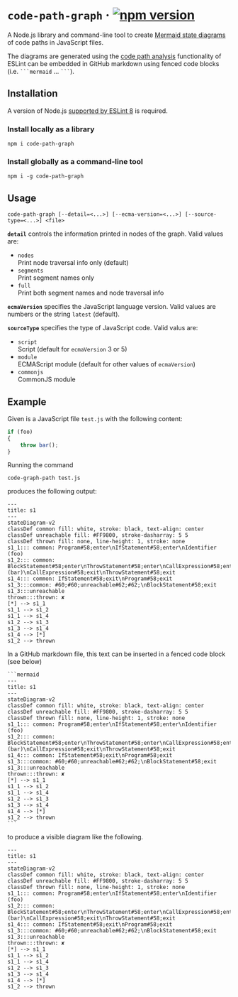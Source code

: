 # `code-path-graph` · [![npm version][npm badge]][npm url]

A Node.js library and command-line tool to create [Mermaid state diagrams](https://mermaid.js.org/syntax/stateDiagram.html) of code paths in JavaScript files.

The diagrams are generated using the [code path analysis](https://eslint.org/docs/latest/extend/code-path-analysis) functionality of ESLint can be embedded in GitHub markdown using fenced code blocks (i.e. ```` ```mermaid ```` … ```` ``` ````).

## Installation

A version of Node.js [supported by ESLint 8](https://eslint.org/docs/user-guide/getting-started#prerequisites) is required.

### Install locally as a library

```console
npm i code-path-graph
```

### Install globally as a command-line tool

```console
npm i -g code-path-graph
```

## Usage

```console
code-path-graph [--detail=<...>] [--ecma-version=<...>] [--source-type=<...>] <file>
```

**`detail`** controls the information printed in nodes of the graph. Valid values are:

* `nodes`\
Print node traversal info only (default)
* `segments`\
Print segment names only
* `full`\
Print both segment names and node traversal info

**`ecmaVersion`** specifies the JavaScript language version.
Valid values are numbers or the string `latest` (default).

**`sourceType`** specifies the type of JavaScript code. Valid valus are:

* `script`\
Script (default for `ecmaVersion` 3 or 5)
* `module`\
ECMAScript module (default for other values of `ecmaVersion`)
* `commonjs`\
CommonJS module

## Example

Given is a JavaScript file `test.js` with the following content:
```js
if (foo)
{
    throw bar();
}
```

Running the command
```console
code-graph-path test.js
```
produces the following output:
```
---
title: s1
---
stateDiagram-v2
classDef common fill: white, stroke: black, text-align: center
classDef unreachable fill: #FF9800, stroke-dasharray: 5 5
classDef thrown fill: none, line-height: 1, stroke: none
s1_1::: common: Program#58;enter\nIfStatement#58;enter\nIdentifier (foo)
s1_2::: common: BlockStatement#58;enter\nThrowStatement#58;enter\nCallExpression#58;enter\nIdentifier (bar)\nCallExpression#58;exit\nThrowStatement#58;exit
s1_4::: common: IfStatement#58;exit\nProgram#58;exit
s1_3:::common: #60;#60;unreachable#62;#62;\nBlockStatement#58;exit
s1_3:::unreachable
thrown:::thrown: ✘
[*] --> s1_1
s1_1 --> s1_2
s1_1 --> s1_4
s1_2 --> s1_3
s1_3 --> s1_4
s1_4 --> [*]
s1_2 --> thrown
```

In a GitHub markdown file, this text can be inserted in a fenced code block (see below)
````
```mermaid
---
title: s1
---
stateDiagram-v2
classDef common fill: white, stroke: black, text-align: center
classDef unreachable fill: #FF9800, stroke-dasharray: 5 5
classDef thrown fill: none, line-height: 1, stroke: none
s1_1::: common: Program#58;enter\nIfStatement#58;enter\nIdentifier (foo)
s1_2::: common: BlockStatement#58;enter\nThrowStatement#58;enter\nCallExpression#58;enter\nIdentifier (bar)\nCallExpression#58;exit\nThrowStatement#58;exit
s1_4::: common: IfStatement#58;exit\nProgram#58;exit
s1_3:::common: #60;#60;unreachable#62;#62;\nBlockStatement#58;exit
s1_3:::unreachable
thrown:::thrown: ✘
[*] --> s1_1
s1_1 --> s1_2
s1_1 --> s1_4
s1_2 --> s1_3
s1_3 --> s1_4
s1_4 --> [*]
s1_2 --> thrown
```
````
to produce a visible diagram like the following.
```mermaid
---
title: s1
---
stateDiagram-v2
classDef common fill: white, stroke: black, text-align: center
classDef unreachable fill: #FF9800, stroke-dasharray: 5 5
classDef thrown fill: none, line-height: 1, stroke: none
s1_1::: common: Program#58;enter\nIfStatement#58;enter\nIdentifier (foo)
s1_2::: common: BlockStatement#58;enter\nThrowStatement#58;enter\nCallExpression#58;enter\nIdentifier (bar)\nCallExpression#58;exit\nThrowStatement#58;exit
s1_4::: common: IfStatement#58;exit\nProgram#58;exit
s1_3:::common: #60;#60;unreachable#62;#62;\nBlockStatement#58;exit
s1_3:::unreachable
thrown:::thrown: ✘
[*] --> s1_1
s1_1 --> s1_2
s1_1 --> s1_4
s1_2 --> s1_3
s1_3 --> s1_4
s1_4 --> [*]
s1_2 --> thrown
```

[npm badge]: https://img.shields.io/npm/v/code-path-graph?logo=npm
[npm url]: https://www.npmjs.com/package/code-path-graph
